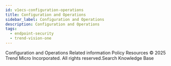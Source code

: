 ```yaml
---
id: v1ecs-configuration-operations
title: Configuration and Operations
sidebar_label: Configuration and Operations
description: Configuration and Operations
tags:
  - endpoint-security
  - trend-vision-one
---
```


 Configuration and Operations Related information Policy Resources © 2025 Trend Micro Incorporated. All rights reserved.Search Knowledge Base